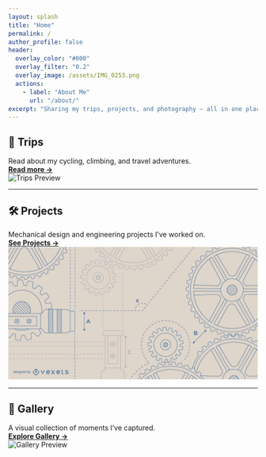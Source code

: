 ```yaml
---
layout: splash
title: "Home"
permalink: /
author_profile: false
header:
  overlay_color: "#000"
  overlay_filter: "0.2"
  overlay_image: /assets/IMG_0253.png
  actions:
    - label: "About Me"
      url: "/about/"
excerpt: "Sharing my trips, projects, and photography — all in one place."
---
```


## 🚴 Trips

Read about my cycling, climbing, and travel adventures.  
[**Read more →**](/trips/)  
![Trips Preview](/assets/IMG_810.png)

---

## 🛠️ Projects

Mechanical design and engineering projects I’ve worked on.  
[**See Projects →**](/projects/)  
![Projects Preview](/assets/513c165751eef94f8c951c082a7a5213-beige-engineering-background-design.webp)

---

## 📸 Gallery

A visual collection of moments I’ve captured.  
[**Explore Gallery →**](/gallery/)  
![Gallery Preview](/assets/IMG_6364.png)

